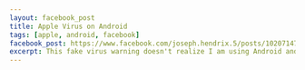 ```yaml
---
layout: facebook_post
title: Apple Virus on Android
tags: [apple, android, facebook]
facebook_post: https://www.facebook.com/joseph.hendrix.5/posts/10207147322982819
excerpt: This fake virus warning doesn't realize I am using Android and not iPhone or other some Apple device...
---
```

